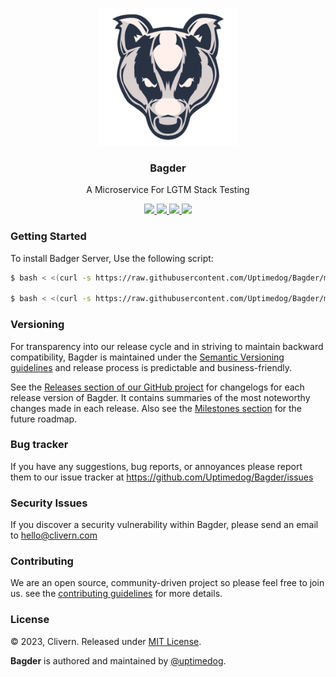 <p align="center">
    <img alt="Bagder Logo" src="/static/logo.png?v=0.1.0" width="220" />
    <h3 align="center">Bagder</h3>
    <p align="center">A Microservice For LGTM Stack Testing</p>
    <p align="center">
        <a href="https://github.com/Uptimedog/Bagder/actions/workflows/api.yml">
            <img src="https://github.com/Uptimedog/Bagder/actions/workflows/api.yml/badge.svg">
        </a>
        <a href="https://github.com/Uptimedog/Bagder/actions/workflows/ui.yml">
            <img src="https://github.com/Uptimedog/Bagder/actions/workflows/ui.yml/badge.svg">
        </a>
        <a href="https://github.com/Uptimedog/Bagder/releases">
            <img src="https://img.shields.io/badge/Version-v0.1.0-red.svg">
        </a>
        <a href="https://github.com/Uptimedog/Bagder/blob/main/LICENSE">
            <img src="https://img.shields.io/badge/LICENSE-MIT-grey.svg">
        </a>
    </p>
</p>


### Getting Started

To install Badger Server, Use the following script:

```zsh
$ bash < <(curl -s https://raw.githubusercontent.com/Uptimedog/Bagder/main/deployment/ubuntu/install.sh)

$ bash < <(curl -s https://raw.githubusercontent.com/Uptimedog/Bagder/main/deployment/ubuntu/upgrade.sh)
```

### Versioning

For transparency into our release cycle and in striving to maintain backward compatibility, Bagder is maintained under the [Semantic Versioning guidelines](https://semver.org/) and release process is predictable and business-friendly.

See the [Releases section of our GitHub project](https://github.com/Uptimedog/Bagder/releases) for changelogs for each release version of Bagder. It contains summaries of the most noteworthy changes made in each release. Also see the [Milestones section](https://github.com/Uptimedog/Bagder/milestones) for the future roadmap.


### Bug tracker

If you have any suggestions, bug reports, or annoyances please report them to our issue tracker at https://github.com/Uptimedog/Bagder/issues


### Security Issues

If you discover a security vulnerability within Bagder, please send an email to [hello@clivern.com](mailto:hello@clivern.com)


### Contributing

We are an open source, community-driven project so please feel free to join us. see the [contributing guidelines](CONTRIBUTING.md) for more details.


### License

© 2023, Clivern. Released under [MIT License](https://opensource.org/licenses/mit-license.php).

**Bagder** is authored and maintained by [@uptimedog](http://github.com/uptimedog).
